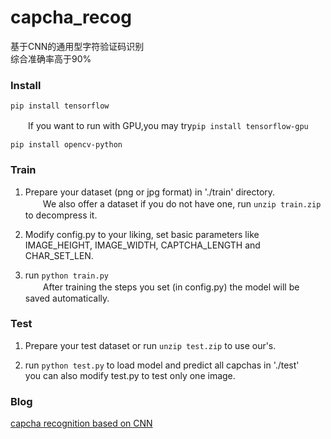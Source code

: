 # capcha_recog
基于CNN的通用型字符验证码识别  
综合准确率高于90%

### Install
```pip install tensorflow```

　　If you want to run with GPU,you may try```pip install tensorflow-gpu```

```pip install opencv-python```

### Train
1. Prepare your dataset (png or jpg format) in './train' directory.  
　　We also offer a dataset if you do not have one, run ```unzip train.zip``` to decompress it.

2. Modify config.py to your liking, set basic parameters like IMAGE_HEIGHT, IMAGE_WIDTH, CAPTCHA_LENGTH and CHAR_SET_LEN.

3. run
```python train.py```  
　　After training the steps you set (in config.py) the model will be saved automatically.

### Test
1. Prepare your test dataset or run ```unzip test.zip``` to use our's.

2. run ```python test.py``` to load model and predict all capchas in './test'  
you can also modify test.py to test only one image.

### Blog

[capcha recognition based on CNN](http://www.xyu.ink/425.html "教务处验证码识别")